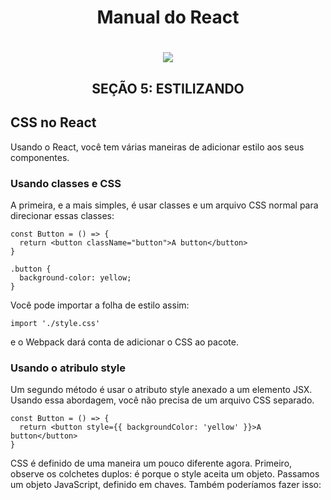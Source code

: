 <h1 align="center">Manual do React</h1>

<h1 align="center"><img src="https://cdn-media-1.freecodecamp.org/images/1*m5aPLXkrWJs7xKsfYViJEg.png" /></h1>

<h2 align="center"><strong>SEÇÃO 5:</strong> ESTILIZANDO </h2>

## CSS no React

Usando o React, você tem várias maneiras de adicionar estilo aos seus componentes.

### Usando classes e CSS

A primeira, e a mais simples, é usar classes e um arquivo CSS normal para direcionar essas classes:

```
const Button = () => {
  return <button className="button">A button</button>
}

.button {
  background-color: yellow;
}
```

Você pode importar a folha de estilo assim:

```
import './style.css'
```

e o Webpack dará conta de adicionar o CSS ao pacote.

### Usando o atribulo style

Um segundo método é usar o atributo <kbg>style</kbg> anexado a um elemento JSX. Usando essa abordagem, você não precisa de um arquivo CSS separado.

```
const Button = () => {
  return <button style={{ backgroundColor: 'yellow' }}>A button</button>
}
```

CSS é definido de uma maneira um pouco diferente agora. Primeiro, observe os colchetes duplos: é porque o <kbg>style</kbg> aceita um objeto. Passamos um objeto JavaScript, definido em chaves. Também poderíamos fazer isso:
